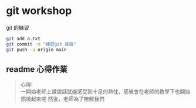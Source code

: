 # git workshop

git 的練習
```bash
git add a.txt
git commit -m "練習git 推版"
git push -u origin main

```
## readme 心得作業
>心得:   
一開始老師上課說話就能感受到十足的熱忱，感覺會在老師的教學下也開始燃燒起來呢
然後，老師為了瞭解我們

